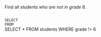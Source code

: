 Find all students who _are not in grade 6_.



<Editor lang="sql" dbName="students1.db" type="exercise">
<code>
SELECT  
FROM
</code>

<solution>
SELECT *
FROM students
WHERE grade != 6
</solution>
</Editor>